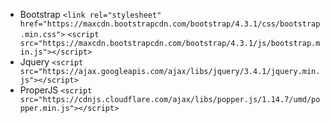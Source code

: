 - Bootstrap
`<link rel="stylesheet" href="https://maxcdn.bootstrapcdn.com/bootstrap/4.3.1/css/bootstrap.min.css">`
`<script src="https://maxcdn.bootstrapcdn.com/bootstrap/4.3.1/js/bootstrap.min.js"></script>`
- Jquery
`<script src="https://ajax.googleapis.com/ajax/libs/jquery/3.4.1/jquery.min.js"></script>`
- ProperJS
`<script src="https://cdnjs.cloudflare.com/ajax/libs/popper.js/1.14.7/umd/popper.min.js"></script>`